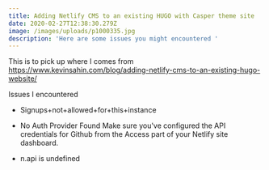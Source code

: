 ```yaml
---
title: Adding Netlify CMS to an existing HUGO with Casper theme site
date: 2020-02-27T12:38:30.279Z
image: /images/uploads/p1000335.jpg
description: 'Here are some issues you might encountered '
---
```

This is to pick up where I comes from https://www.kevinsahin.com/blog/adding-netlify-cms-to-an-existing-hugo-website/

Issues I encountered

* Signups+not+allowed+for+this+instance

* No Auth Provider Found Make sure you've configured the API credentials for Github from the Access part of your Netlify site dashboard.

* n.api is undefined
